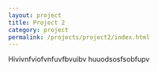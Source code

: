 ```yaml
---
layout: project
title: Project 2
category: project
permalink: /projects/project2/index.html
---
```


Hivivnfviofvnfuvfbvuibv
huuodsosfsobfupv